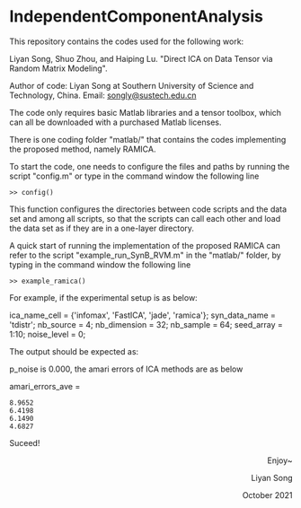 # IndependentComponentAnalysis
 This repository contains the codes used for the following work: 
 
 Liyan Song, Shuo Zhou, and Haiping Lu. "Direct ICA on Data Tensor via Random Matrix Modeling".
 
Author of code: Liyan Song at Southern University of Science and Technology, China.
Email: songly@sustech.edu.cn


The code only requires basic Matlab libraries and a tensor toolbox, which can all be downloaded with a purchased Matlab licenses.

There is one coding folder "matlab/" that contains the codes implementing the proposed method, namely RAMICA.


To start the code, one needs to configure the files and paths by running the script "config.m" or type in the command window the following line

    >> config()

This function configures the directories between code scripts and the data set and among all scripts, so that the scripts can call each other and load the data set as if they are in a one-layer directory.


A quick start of running the implementation of the proposed RAMICA can refer to the script "example_run_SynB_RVM.m" in the "matlab/" folder, by typing in the command window the following line

    >> example_ramica()


For example, if the experimental setup is as below:


ica_name_cell = {'infomax', 'FastICA', 'jade', 'ramica'};
syn_data_name = 'tdistr'; 
nb_source = 4; 
nb_dimension = 32; 
nb_sample = 64;
seed_array = 1:10;
noise_level = 0;


The output should be expected as:

p_noise is 0.000, the amari errors of ICA methods are as below

amari_errors_ave =

    8.9652
    6.4198
    6.1490
    4.6827

Suceed!




<p align="right">Enjoy~</p>

<p align="right">Liyan Song</p>

<p align="right">October 2021</p>
